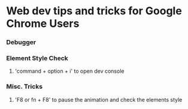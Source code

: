 # Web dev tips and tricks for Google Chrome Users
### Debugger
### Element Style Check
1. 'command + option + i' to open dev console
### Misc. Tricks
1. 'F8 or fn + F8' to pause the animation and check the elements style